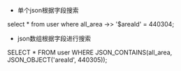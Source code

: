 * 单个json根据字段搜索

select * from user where all_area ->> '$areaId' = 440304;

* json数组根据字段进行搜索

SELECT * FROM user WHERE JSON_CONTAINS(all_area, JSON_OBJECT('areaId', 440305));